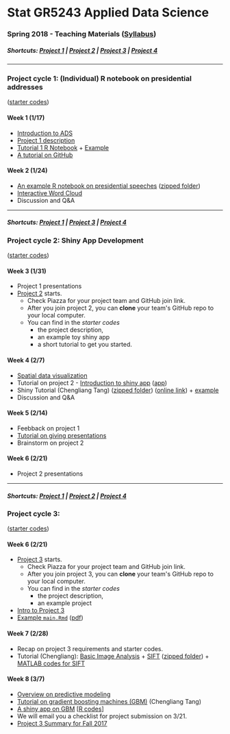 # Stat GR5243 Applied Data Science
### Spring 2018 - Teaching Materials ([Syllabus](/CourseInfo/G5243_Spring_2018_ADS.md))

##### Shortcuts: [Project 1](#project-cycle-1-individual-r-notebook-on-presidential-addresses) | [Project 2](#project-cycle-2-shiny-app-development) | [Project 3](#project-cycle-3-predictive-modeling) | [Project 4](#project-cycle-4-algorithm-implementation-and-evaluation)
----
### Project cycle 1: (Individual) R notebook on presidential addresses 
([starter codes](/Projects_StarterCodes/Project1-RNotebook))
#### Week 1 (1/17)
+ [Introduction to ADS](Tutorials/wk1-Intro.pdf)
+ [Project 1 description](Projects_StarterCodes/Project1-RNotebook/doc/Proj1_desc.md)
+ [Tutorial 1 R Notebook](https://cdn.rawgit.com/TZstatsADS/ADS_Teaching/04f772cb/Tutorials/tutorial_rnotebook.html) + [Example](https://github.com/TZstatsADS/Fall2016-proj1-grp7)
+ [A tutorial on GitHub](Tutorials/wk1-GitHub_simplified)

#### Week 2 (1/24)
+ [An example R notebook on presidential speeches](Tutorials/wk2-TextMining) ([zipped folder](Tutorials/wk2-TextMining.zip))
+ [Interactive Word Cloud](Tutorials/wk2-TextMining/doc/InteractiveWordCloud.Rmd)
+ Discussion and Q&A

----
##### Shortcuts: [Project 1](#project-cycle-1-individual-r-notebook-on-presidential-addresses) | [Project 3](#project-cycle-3-predictive-modeling) | [Project 4](#project-cycle-4-algorithm-implementation-and-evaluation)

### Project cycle 2: Shiny App Development
([starter codes](/Projects_StarterCodes/Project2_OpenData))
#### Week 3 (1/31)
+ Project 1 presentations
+ [Project 2](Projects_StarterCodes/Project2_OpenData/doc/project2_desc.md) starts.
  + Check Piazza for your project team and GitHub join link.
  + After you join project 2, you can **clone** your team's GitHub repo to your local computer. 
  + You can find in the *starter codes* 
    + the project description, 
    + an example toy shiny app 
    + a short tutorial to get you started.

#### Week 4 (2/7)
+ [Spatial data visualization](Tutorials/wk4-DataVis.pdf)
+ Tutorial on project 2 - [Introduction to shiny app](https://cdn.rawgit.com/TZstatsADS/ADS_Teaching/2551e1df/Projects_startercodes/Project2_OpenData/doc/Tutorial2.html) ([app](Projects_StarterCodes/Project2_OpenData/app/))
+ Shiny Tutorial (Chengliang Tang) ([zipped folder](https://github.com/TZstatsADS/ADS_Teaching/blob/master/Tutorials/wk4-Shiny_tutorial.zip)) ([online link](https://chengliangtang.shinyapps.io/shiny_tutorial_2017fall/)) + [example](https://github.com/TZstatsADS/ADS_Teaching/blob/master/Tutorials/wk4-shiny-example.zip)
+ Discussion and Q&A

#### Week 5 (2/14)
+ Feebback on project 1
+ [Tutorial on giving presentations](https://github.com/TZstatsADS/ADS_Teaching/blob/master/Tutorials/MakingPresentation.pdf)
+ Brainstorm on project 2

#### Week 6 (2/21)
+ Project 2 presentations

----
##### Shortcuts: [Project 1](#project-cycle-1-individual-r-notebook-on-presidential-addresses) | [Project 2](#project-cycle-2-shiny-app-development) | [Project 4](#project-cycle-4-algorithm-implementation-and-evaluation)

### Project cycle 3: 
([starter codes](Projects_StarterCodes/Project3_PoodleKFC))

#### Week 6 (2/21)
+ [Project 3](Projects_StarterCodes/Project3_PoodleKFC/doc/project3_desc.md) starts.
  + Check Piazza for your project team and GitHub join link.
  + After you join project 3, you can **clone** your team's GitHub repo to your local computer. 
  + You can find in the *starter codes* 
    + the project description, 
    + an example project 
+ [Intro to Project 3](Tutorials/wk6-Project_evaluation.pdf) 
+ [Example `main.Rmd`](Projects_StarterCodes/Project3_PoodleKFC/doc/main.Rmd) ([pdf](Projects_StarterCodes/Project3_PoodleKFC/doc/main.pdf))

#### Week 7 (2/28)
+ Recap on project 3 requirements and starter codes.
+ Tutorial (Chengliang): [Basic Image Analysis](https://cdn.rawgit.com/TZstatsADS/ADS_Teaching/1e1b32c9/Tutorials/wk7-Image%20Analysis/EBImage%26SIFT/image_analysis.html) + [SIFT](https://cdn.rawgit.com/TZstatsADS/ADS_Teaching/40e8570a/Tutorials/wk7-Image%20Analysis/EBImage%26SIFT/advanced_image_analysis.html) ([zipped folder](/Tutorials/wk7-Image%20Analysis.zip)) + [MATLAB codes for SIFT](https://github.com/TZstatsADS/ADS_Teaching/blob/master/Tutorials/wk7-Image%20Analysis/MATLAB_sift.zip)

#### Week 8 (3/7)
+ [Overview on predictive modeling](Tutorials/wk8-TutorialModelSelection.pdf)
+ [Tutorial on gradient boosting machines (GBM)](Tutorials/wk8-GBM_tutorial.pdf) (Chengliang Tang)
+ [A shiny app on GBM](https://tz33cu.shinyapps.io/Tutorial7-GBM/) [[R codes](https://github.com/tz33cu/Data-Science-with-R/tree/master/Tutorials/Tutorial7-GBM)]
+ We will email you a checklist for project submission on 3/21.
+ [Project 3 Summary for Fall 2017](https://cdn.rawgit.com/TZstatsADS/ADS_Teaching/8ecad713/Tutorials/wk13-project3summary/wk13-project3_summary.html)
